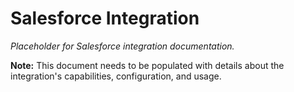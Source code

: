 # Salesforce Integration

*Placeholder for Salesforce integration documentation.*

**Note:** This document needs to be populated with details about the integration's capabilities, configuration, and usage.
